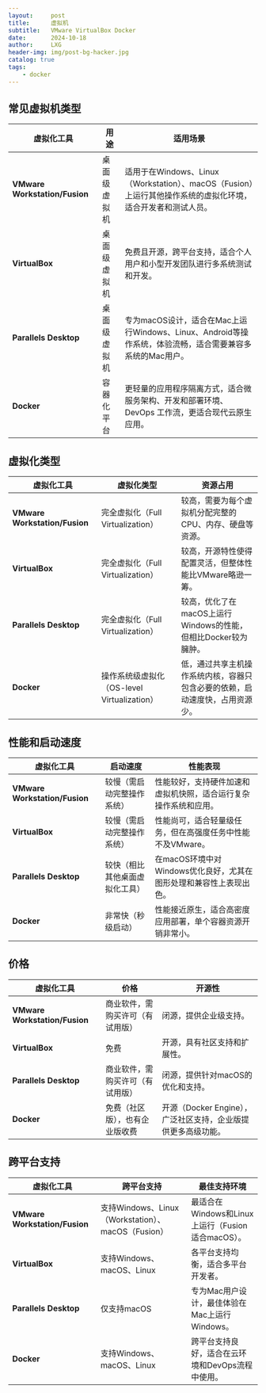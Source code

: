 ```yaml
---
layout:     post
title:      虚拟机
subtitle:   VMware VirtualBox Docker
date:       2024-10-18
author:     LXG
header-img: img/post-bg-hacker.jpg
catalog: true
tags:
    - docker
---
```


## 常见虚拟机类型

| **虚拟化工具**            | **用途**       | **适用场景**                                                                                          |
|---------------------------|----------------|-------------------------------------------------------------------------------------------------------|
| **VMware Workstation/Fusion** | 桌面级虚拟机   | 适用于在Windows、Linux（Workstation）、macOS（Fusion）上运行其他操作系统的虚拟化环境，适合开发者和测试人员。 |
| **VirtualBox**            | 桌面级虚拟机   | 免费且开源，跨平台支持，适合个人用户和小型开发团队进行多系统测试和开发。                                |
| **Parallels Desktop**     | 桌面级虚拟机   | 专为macOS设计，适合在Mac上运行Windows、Linux、Android等操作系统，体验流畅，适合需要兼容多系统的Mac用户。  |
| **Docker**                | 容器化平台     | 更轻量的应用程序隔离方式，适合微服务架构、开发和部署环境、DevOps 工作流，更适合现代云原生应用。            |

## 虚拟化类型

| **虚拟化工具**            | **虚拟化类型**           | **资源占用**                                                                         |
|---------------------------|--------------------------|--------------------------------------------------------------------------------------|
| **VMware Workstation/Fusion** | 完全虚拟化（Full Virtualization） | 较高，需要为每个虚拟机分配完整的CPU、内存、硬盘等资源。                                |
| **VirtualBox**            | 完全虚拟化（Full Virtualization） | 较高，开源特性使得配置灵活，但整体性能比VMware略逊一筹。                               |
| **Parallels Desktop**     | 完全虚拟化（Full Virtualization） | 较高，优化了在macOS上运行Windows的性能，但相比Docker较为臃肿。                          |
| **Docker**                | 操作系统级虚拟化（OS-level Virtualization） | 低，通过共享主机操作系统内核，容器只包含必要的依赖，启动速度快，占用资源少。              |

## 性能和启动速度

| **虚拟化工具**            | **启动速度**         | **性能表现**                                                                              |
|---------------------------|----------------------|------------------------------------------------------------------------------------------|
| **VMware Workstation/Fusion** | 较慢（需启动完整操作系统） | 性能较好，支持硬件加速和虚拟机快照，适合运行复杂操作系统和应用。                          |
| **VirtualBox**            | 较慢（需启动完整操作系统） | 性能尚可，适合轻量级任务，但在高强度任务中性能不及VMware。                                 |
| **Parallels Desktop**     | 较快（相比其他桌面虚拟化工具） | 在macOS环境中对Windows优化良好，尤其在图形处理和兼容性上表现出色。                         |
| **Docker**                | 非常快（秒级启动）     | 性能接近原生，适合高密度应用部署，单个容器资源开销非常小。                                 |


## 价格

| **虚拟化工具**            | **价格**           | **开源性**                                                                             |
|---------------------------|--------------------|----------------------------------------------------------------------------------------|
| **VMware Workstation/Fusion** | 商业软件，需购买许可（有试用版） | 闭源，提供企业级支持。                                                                  |
| **VirtualBox**            | 免费               | 开源，具有社区支持和扩展性。                                                            |
| **Parallels Desktop**     | 商业软件，需购买许可（有试用版） | 闭源，提供针对macOS的优化和支持。                                                       |
| **Docker**                | 免费（社区版），也有企业版收费 | 开源（Docker Engine），广泛社区支持，企业版提供更多高级功能。                             |

## 跨平台支持

| **虚拟化工具**            | **跨平台支持**            | **最佳支持环境**                                                                        |
|---------------------------|--------------------------|-----------------------------------------------------------------------------------------|
| **VMware Workstation/Fusion** | 支持Windows、Linux（Workstation）、macOS（Fusion） | 最适合在Windows和Linux上运行（Fusion适合macOS）。                                         |
| **VirtualBox**            | 支持Windows、macOS、Linux | 各平台支持均衡，适合多平台开发者。                                                       |
| **Parallels Desktop**     | 仅支持macOS               | 专为Mac用户设计，最佳体验在Mac上运行Windows。                                             |
| **Docker**                | 支持Windows、macOS、Linux | 跨平台支持良好，适合在云环境和DevOps流程中使用。                                          |

























